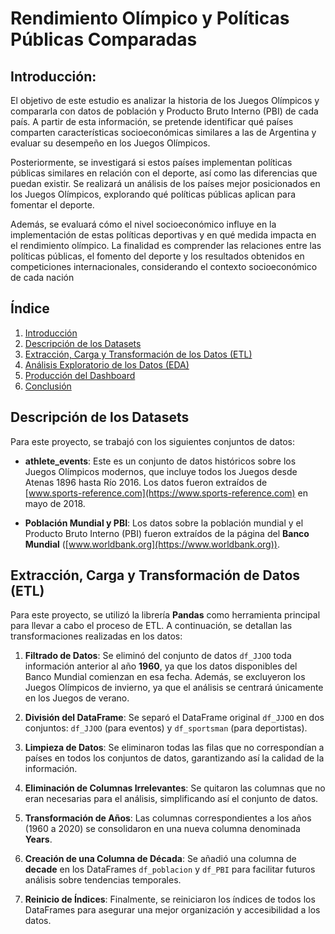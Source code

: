 # Rendimiento Olímpico y Políticas Públicas Comparadas 

## Introducción: 
El objetivo de este estudio es analizar la historia de los Juegos Olímpicos y compararla con datos de población y Producto Bruto Interno (PBI) de cada país. A partir de esta información, se pretende identificar qué países comparten características socioeconómicas similares a las de Argentina y evaluar su desempeño en los Juegos Olímpicos.

Posteriormente, se investigará si estos países implementan políticas públicas similares en relación con el deporte, así como las diferencias que puedan existir. Se realizará un análisis de los países mejor posicionados en los Juegos Olímpicos, explorando qué políticas públicas aplican para fomentar el deporte.

Además, se evaluará cómo el nivel socioeconómico influye en la implementación de estas políticas deportivas y en qué medida impacta en el rendimiento olímpico. La finalidad es comprender las  relaciones entre las políticas públicas, el fomento del deporte y los resultados obtenidos en competiciones internacionales, considerando el contexto socioeconómico de cada nación

## Índice
1. [Introducción](#introducción)
2. [Descripción de los Datasets](#descripción-de-los-datasets)
3. [Extracción, Carga y Transformación de los Datos (ETL)](#extracción-carga-y-transformación-de-los-datos-etl)
4. [Análisis Exploratorio de los Datos (EDA)](#análisis-exploratorio-de-los-datos-eda)
5. [Producción del Dashboard](#producción-del-dashboard)
6. [Conclusión](#conclusión)

## Descripción de los Datasets

Para este proyecto, se trabajó con los siguientes conjuntos de datos:

- **athlete_events**: Este es un conjunto de datos históricos sobre los Juegos Olímpicos modernos, que incluye todos los Juegos desde Atenas 1896 hasta Río 2016. Los datos fueron extraídos de [www.sports-reference.com](https://www.sports-reference.com) en mayo de 2018.

- **Población Mundial y PBI**: Los datos sobre la población mundial y el Producto Bruto Interno (PBI) fueron extraídos de la página del **Banco Mundial** ([www.worldbank.org](https://www.worldbank.org)).


## Extracción, Carga y Transformación de Datos (ETL)

Para este proyecto, se utilizó la librería **Pandas** como herramienta principal para llevar a cabo el proceso de ETL. A continuación, se detallan las transformaciones realizadas en los datos:

1. **Filtrado de Datos**: Se eliminó del conjunto de datos `df_JJOO` toda información anterior al año **1960**, ya que los datos disponibles del Banco Mundial comienzan en esa fecha. Además, se excluyeron los Juegos Olímpicos de invierno, ya que el análisis se centrará únicamente en los Juegos de verano.

2. **División del DataFrame**: Se separó el DataFrame original `df_JJOO` en dos conjuntos: `df_JJOO` (para eventos) y `df_sportsman` (para deportistas).

3. **Limpieza de Datos**: Se eliminaron todas las filas que no correspondían a países en todos los conjuntos de datos, garantizando así la calidad de la información.

4. **Eliminación de Columnas Irrelevantes**: Se quitaron las columnas que no eran necesarias para el análisis, simplificando así el conjunto de datos.

5. **Transformación de Años**: Las columnas correspondientes a los años (1960 a 2020) se consolidaron en una nueva columna denominada **Years**.

6. **Creación de una Columna de Década**: Se añadió una columna de **decade** en los DataFrames `df_poblacion` y `df_PBI` para facilitar futuros análisis sobre tendencias temporales.

7. **Reinicio de Índices**: Finalmente, se reiniciaron los índices de todos los DataFrames para asegurar una mejor organización y accesibilidad a los datos.

